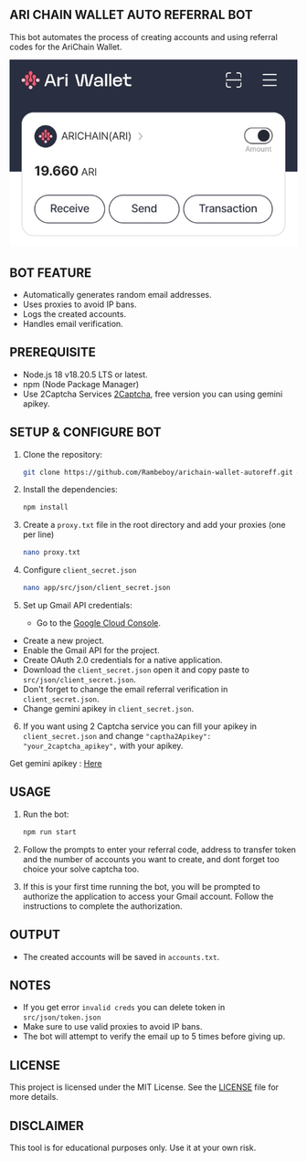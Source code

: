 ## ARI CHAIN WALLET AUTO REFERRAL BOT

This bot automates the process of creating accounts and using referral codes for the AriChain Wallet.

![banner](assets/img-1.jpg)

## BOT FEATURE

- Automatically generates random email addresses.
- Uses proxies to avoid IP bans.
- Logs the created accounts.
- Handles email verification.

## PREREQUISITE

- Node.js 18 v18.20.5 LTS or latest.
- npm (Node Package Manager)
- Use 2Captcha Services [2Captcha](https://2captcha.com/), free version you can using gemini apikey.

## SETUP & CONFIGURE BOT

1. Clone the repository:

   ```sh
   git clone https://github.com/Rambeboy/arichain-wallet-autoreff.git && cd arichain-wallet-autoreff
   ```

2. Install the dependencies:

   ```sh
   npm install
   ```

3. Create a `proxy.txt` file in the root directory and add your proxies (one per line)
   ```sh
   nano proxy.txt
   ```

4. Configure `client_secret.json`
   ```sh
   nano app/src/json/client_secret.json
   ```

5. Set up Gmail API credentials:

   - Go to the [Google Cloud Console](https://console.developers.google.com/).
- Create a new project.
- Enable the Gmail API for the project.
- Create OAuth 2.0 credentials for a native application.
- Download the `client_secret.json` open it and copy paste to `src/json/client_secret.json`.
- Don't forget to change the email referral verification in `client_secret.json`.
- Change gemini apikey in `client_secret.json`.

6. If you want using 2 Captcha service you can fill your apikey in `client_secret.json` and change `"captha2Apikey": "your_2captcha_apikey",` with your apikey.

Get gemini apikey : [Here](https://aistudio.google.com/app/apikey)

## USAGE

1. Run the bot:

   ```sh
   npm run start
   ```

2. Follow the prompts to enter your referral code, address to transfer token and the number of accounts you want to create, and dont forget too choice your solve captcha too.

3. If this is your first time running the bot, you will be prompted to authorize the application to access your Gmail account. Follow the instructions to complete the authorization.

## OUTPUT

- The created accounts will be saved in `accounts.txt`.

## NOTES

- If you get error `invalid creds` you can delete token in `src/json/token.json`
- Make sure to use valid proxies to avoid IP bans.
- The bot will attempt to verify the email up to 5 times before giving up.

## LICENSE

This project is licensed under the MIT License. See the [LICENSE](LICENSE) file for more details.

## DISCLAIMER

This tool is for educational purposes only. Use it at your own risk.

